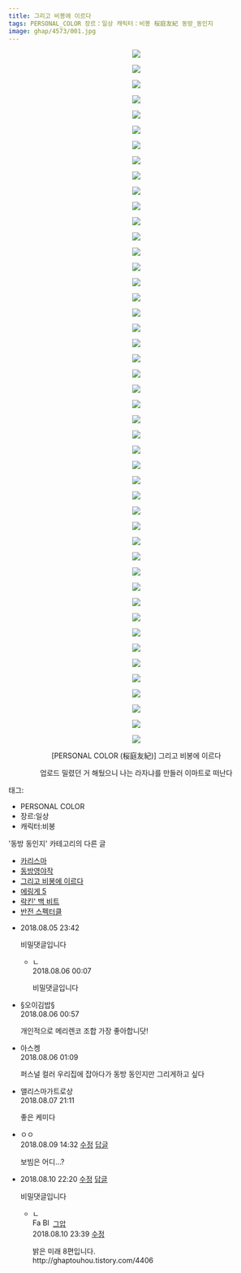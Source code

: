 ```yaml
---
title: 그리고 비봉에 이르다
tags: PERSONAL_COLOR 장르：일상 캐릭터：비봉 桜庭友紀 동방_동인지
image: ghap/4573/001.jpg
---
```

<div class="article">
<p style="text-align: center; clear: none; float: none;"><img src="{{ site.nasurl }}/ghap/4573/001.jpg"/></p>
<p style="text-align: center; clear: none; float: none;"><img src="{{ site.nasurl }}/ghap/4573/002.jpg"/></p>
<p style="text-align: center; clear: none; float: none;"><img src="{{ site.nasurl }}/ghap/4573/003.jpg"/></p>
<p style="text-align: center; clear: none; float: none;"><img src="{{ site.nasurl }}/ghap/4573/004.jpg"/></p>
<p style="text-align: center; clear: none; float: none;"><img src="{{ site.nasurl }}/ghap/4573/005.jpg"/></p>
<p style="text-align: center; clear: none; float: none;"><img src="{{ site.nasurl }}/ghap/4573/006.jpg"/></p>
<p style="text-align: center; clear: none; float: none;"><img src="{{ site.nasurl }}/ghap/4573/007.jpg"/></p>
<p style="text-align: center; clear: none; float: none;"><img src="{{ site.nasurl }}/ghap/4573/008.jpg"/></p>
<p style="text-align: center; clear: none; float: none;"><img src="{{ site.nasurl }}/ghap/4573/009.jpg"/></p>
<p style="text-align: center; clear: none; float: none;"><img src="{{ site.nasurl }}/ghap/4573/010.jpg"/></p>
<p style="text-align: center; clear: none; float: none;"><img src="{{ site.nasurl }}/ghap/4573/011.jpg"/></p>
<p style="text-align: center; clear: none; float: none;"><img src="{{ site.nasurl }}/ghap/4573/012.jpg"/></p>
<p style="text-align: center; clear: none; float: none;"><img src="{{ site.nasurl }}/ghap/4573/013.jpg"/></p>
<p style="text-align: center; clear: none; float: none;"><img src="{{ site.nasurl }}/ghap/4573/014.jpg"/></p>
<p style="text-align: center; clear: none; float: none;"><img src="{{ site.nasurl }}/ghap/4573/015.jpg"/></p>
<p style="text-align: center; clear: none; float: none;"><img src="{{ site.nasurl }}/ghap/4573/016.jpg"/></p>
<p style="text-align: center; clear: none; float: none;"><img src="{{ site.nasurl }}/ghap/4573/017.jpg"/></p>
<p style="text-align: center; clear: none; float: none;"><img src="{{ site.nasurl }}/ghap/4573/018.jpg"/></p>
<p style="text-align: center; clear: none; float: none;"><img src="{{ site.nasurl }}/ghap/4573/019.jpg"/></p>
<p style="text-align: center; clear: none; float: none;"><img src="{{ site.nasurl }}/ghap/4573/020.jpg"/></p>
<p style="text-align: center; clear: none; float: none;"><img src="{{ site.nasurl }}/ghap/4573/021.jpg"/></p>
<p style="text-align: center; clear: none; float: none;"><img src="{{ site.nasurl }}/ghap/4573/022.jpg"/></p>
<p style="text-align: center; clear: none; float: none;"><img src="{{ site.nasurl }}/ghap/4573/023.jpg"/></p>
<p style="text-align: center; clear: none; float: none;"><img src="{{ site.nasurl }}/ghap/4573/024.jpg"/></p>
<p style="text-align: center; clear: none; float: none;"><img src="{{ site.nasurl }}/ghap/4573/025.jpg"/></p>
<p style="text-align: center; clear: none; float: none;"><img src="{{ site.nasurl }}/ghap/4573/026.jpg"/></p>
<p style="text-align: center; clear: none; float: none;"><img src="{{ site.nasurl }}/ghap/4573/027.jpg"/></p>
<p style="text-align: center; clear: none; float: none;"><img src="{{ site.nasurl }}/ghap/4573/028.jpg"/></p>
<p style="text-align: center; clear: none; float: none;"><img src="{{ site.nasurl }}/ghap/4573/029.jpg"/></p>
<p style="text-align: center; clear: none; float: none;"><img src="{{ site.nasurl }}/ghap/4573/030.jpg"/></p>
<p style="text-align: center; clear: none; float: none;"><img src="{{ site.nasurl }}/ghap/4573/031.jpg"/></p>
<p style="text-align: center; clear: none; float: none;"><img src="{{ site.nasurl }}/ghap/4573/032.jpg"/></p>
<p style="text-align: center; clear: none; float: none;"><img src="{{ site.nasurl }}/ghap/4573/033.jpg"/></p>
<p style="text-align: center; clear: none; float: none;"><img src="{{ site.nasurl }}/ghap/4573/034.jpg"/></p>
<p style="text-align: center; clear: none; float: none;"><img src="{{ site.nasurl }}/ghap/4573/035.jpg"/></p>
<p style="text-align: center; clear: none; float: none;"><img src="{{ site.nasurl }}/ghap/4573/036.jpg"/></p>
<p style="text-align: center; clear: none; float: none;"><img src="{{ site.nasurl }}/ghap/4573/037.jpg"/></p>
<p style="text-align: center; clear: none; float: none;"><img src="{{ site.nasurl }}/ghap/4573/038.jpg"/></p>
<p style="text-align: center; clear: none; float: none;"><img src="{{ site.nasurl }}/ghap/4573/039.jpg"/></p>
<p style="text-align: center; clear: none; float: none;"><img src="{{ site.nasurl }}/ghap/4573/040.jpg"/></p>
<p style="text-align: center; clear: none; float: none;"><img src="{{ site.nasurl }}/ghap/4573/041.jpg"/></p>
<p style="text-align: center; clear: none; float: none;"><img src="{{ site.nasurl }}/ghap/4573/042.jpg"/></p>
<p style="text-align: center; clear: none; float: none;"><img src="{{ site.nasurl }}/ghap/4573/043.jpg"/></p>
<p style="text-align: center; clear: none; float: none;"><img src="{{ site.nasurl }}/ghap/4573/044.jpg"/></p>
<p style="text-align: center; clear: none; float: none;"><img src="{{ site.nasurl }}/ghap/4573/045.jpg"/></p>
<p style="text-align: center; clear: none; float: none;"><img src="{{ site.nasurl }}/ghap/4573/046.jpg"/></p>
<p style="text-align: center; clear: none; float: none;">[PERSONAL COLOR (桜庭友紀)] 그리고 비봉에 이르다</p>
<p style="text-align: center; clear: none; float: none;"></p>
<p style="text-align: center; clear: none; float: none;">업로드 밀렸던 거 해뒀으니 나는 라자냐를 만들러 이마트로 떠난다</p>
</div><div class="tagTrail">
<p>태그: </p>
<ul>
<li>PERSONAL COLOR</li>
<li>장르:일상</li>
<li>캐릭터:비봉</li>
</ul>
</div><div class="another">
<p>'동방 동인지' 카테고리의 다른 글</p>
<ul>
<li><a href="/2018-08-11-ghap_4577">카리스마</a></li>
<li><a href="/2018-08-11-ghap_4576">동방영야작</a></li>
<li><a href="/2018-08-05-ghap_4573">그리고 비봉에 이르다</a></li>
<li><a href="/2018-08-05-ghap_4572">에링게 5</a></li>
<li><a href="/2018-08-05-ghap_4571">락킨' 백 비트</a></li>
<li><a href="/2018-08-05-ghap_4570">반전 스펙터클</a></li>
</ul>
</div><div class="cb_module cb_fluid">
<div class="cb_wrt cb_profile">
<div class="comment">
<ul>
<li class="cb_thumb_off" id="comment15301491">
<div class="cb_comment_area">
<div class="cb_info_area">
<div class="cb_section">
<span class="cb_nick_name"></span>
</div>
<div class="cb_section">
<span class="cb_date">2018.08.05 23:42</span>
</div>
</div>
<div class="cb_dsc_comment">
<p class="cb_dsc">
											비밀댓글입니다
										</p>
</div>
<ul>
<li class="cb_thumb_off" id="comment15301510">
<span class="cb_bu_subnode">ㄴ</span>
<div class="cb_comment_area">
<div class="cb_info_area">
<div class="cb_section">
<span class="cb_nick_name"></span>
</div>
<div class="cb_section">
<span class="cb_date">2018.08.06 00:07</span>
</div>
</div>
<div class="cb_dsc_comment">
<p class="cb_dsc">
																비밀댓글입니다
															</p>
</div>
</div>
</li>
</ul>
</div></li>
<li class="cb_thumb_off" id="comment15301528">
<div class="cb_comment_area">
<div class="cb_info_area">
<div class="cb_section">
<span class="cb_nick_name">§오이김밥§</span>
</div>
<div class="cb_section">
<span class="cb_date">2018.08.06 00:57 </span>
</div>
</div>
<div class="cb_dsc_comment">
<p class="cb_dsc">
											개인적으로 메리렌코 조합 가장 좋아합니닷!
										</p>
</div>
</div></li>
<li class="cb_thumb_off" id="comment15301530">
<div class="cb_comment_area">
<div class="cb_info_area">
<div class="cb_section">
<span class="cb_nick_name">아스켕</span>
</div>
<div class="cb_section">
<span class="cb_date">2018.08.06 01:09 </span>
</div>
</div>
<div class="cb_dsc_comment">
<p class="cb_dsc">
											퍼스널 컬러 우리집에 잡아다가 동방 동인지만 그리게하고 싶다
										</p>
</div>
</div></li>
<li class="cb_thumb_off" id="comment15302809">
<div class="cb_comment_area">
<div class="cb_info_area">
<div class="cb_section">
<span class="cb_nick_name">앨리스마가트로상</span>
</div>
<div class="cb_section">
<span class="cb_date">2018.08.07 21:11 </span>
</div>
</div>
<div class="cb_dsc_comment">
<p class="cb_dsc">
											좋은 케미다
										</p>
</div>
</div></li>
<li class="cb_thumb_off" id="comment15304367">
<div class="cb_comment_area">
<div class="cb_info_area">
<div class="cb_section">
<span class="cb_nick_name">ㅇㅇ</span>
</div>
<div class="cb_section">
<span class="cb_date">2018.08.09 14:32 </span>
<span><a class="edit" href="javascript:void(0)" onclick="deleteComment(15304367);return false"><span class="glyphicon glyphicon-edit"></span> 수정</a></span>
<span><a class="reply" href="javascript:void(0)" onclick="commentComment(15304367); return false"><span class="glyphicon glyphicon-share-alt"></span> 답글</a></span>
</div>
</div>
<div class="cb_dsc_comment">
<p class="cb_dsc">
											보빔은 어디...?
										</p>
</div>
</div></li>
<li class="cb_thumb_off" id="comment15305461">
<div class="cb_comment_area">
<div class="cb_info_area">
<div class="cb_section">
<span class="cb_nick_name"></span>
</div>
<div class="cb_section">
<span class="cb_date">2018.08.10 22:20</span>
<span><a class="edit" href="javascript:void(0)" onclick="deleteComment(15305461);return false"><span class="glyphicon glyphicon-edit"></span> 수정</a></span>
<span><a class="reply" href="javascript:void(0)" onclick="commentComment(15305461); return false"><span class="glyphicon glyphicon-share-alt"></span> 답글</a></span>
</div>
</div>
<div class="cb_dsc_comment">
<p class="cb_dsc">
											비밀댓글입니다
										</p>
</div>
<ul>
<li class="cb_thumb_off" id="comment15305501">
<span class="cb_bu_subnode">ㄴ</span>
<div class="cb_comment_area">
<div class="cb_info_area">
<div class="cb_section">
<span class="cb_nick_name"><img alt="Favicon of https://ghaptouhou.tistory.com" height="16" onerror="this.onerror=null;this.parentNode.removeChild(this)" src="https://ghaptouhou.tistory.com/favicon.ico" width="16"/> <img alt="BlogIcon" height="16" onerror="this.parentNode.removeChild(this)" src="https://ghaptouhou.tistory.com/index.gif" width="16"/> <a href="https://ghaptouhou.tistory.com" onclick="return openLinkInNewWindow(this)"> 그압</a><span class="tistoryProfileLayerTrigger" onclick='TistoryProfile.show(event, this, {"title":"\uc800\uae30 \uc774\uac70 \ub098\uc911\uc5d0 \uc218\uc815 \uac00\ub2a5\ud558\ub098\uc694","url":"https:\/\/ghap.tistory.com","nickname":"\uadf8\uc555","items":[]}); return false;'></span></span>
</div>
<div class="cb_section">
<span class="cb_date">2018.08.10 23:39 </span>
<span><a class="edit" href="javascript:void(0)" onclick="deleteComment(15305501); return false;"><span class="glyphicon glyphicon-edit"></span> 수정</a></span>
</div>
</div>
<div class="cb_dsc_comment">
<p class="cb_dsc">
																밝은 미래 8편입니다.<br/>
http://ghaptouhou.tistory.com/4406
															</p>
</div>
</div>
</li>
</ul>
</div></li>
</ul>
</div>
</div><!-- commentList close -->
</div>